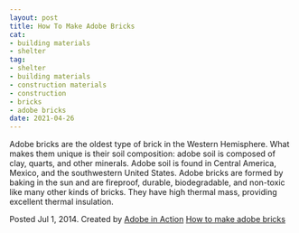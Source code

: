 ```yaml
--- 
layout: post 
title: How To Make Adobe Bricks
cat: 
- building materials
- shelter
tag: 
- shelter 
- building materials
- construction materials
- construction
- bricks
- adobe bricks
date: 2021-04-26 
--- 
```


Adobe bricks are the oldest type of brick in the Western Hemisphere. What makes them unique is their soil composition: adobe soil is composed of clay, quarts, and other minerals. Adobe soil is found in Central America, Mexico, and the southwestern United States. Adobe bricks are formed by baking in the sun and are fireproof, durable, biodegradable, and non-toxic like many other kinds of bricks. They have high thermal mass, providing excellent thermal insulation. 

Posted Jul 1, 2014. Created by [Adobe in Action](https://www.youtube.com/channel/UCumFSAztffkyxQJrZijEOdw)
[How to make adobe bricks](https://www.youtube.com/watch?v=uWBz9kl-hTA)
